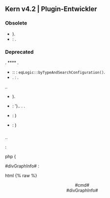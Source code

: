 ## Kern v4.2 | Plugin-Entwickler


### Obsolete

- ).
-  : .

### Deprecated

. **** .

- :: : `eqLogic::byTypeAndSearchConfiguration()`.
- . : .

*..*

- ).
-  : ').. . .

-  : )
-  : )


### 

#### 

..

:

php
 {
    


#divGraphInfo# :

html
{% raw %}
<div class="eqLogic eqLogic-widg allowResize allowReorderCmd #custom_layout# #eqLogic_class# #class#" data-eqType="#eqType#" data-eqLogic_id="#id#" data-eqLogic_uid="#uid#" data-version="#version#" data-translate-category="#translate_category#" data-category="#category#" data-tags="#tags#" style="width: #width#height: #height##style#">
  <div class="#isVerticalAlign#">
    <center>
      #cmd#
    <center>
  <div>
  #divGraphInfo#
  <script>

  <script>
<div>
{% endraw %}



#### 

. ****, .

:

<details>

  <summary markdown="span">eqLogic deadCmdGeneric()<summary>

  ~~~ php
  {% raw %}
  ) {
    $return = array()
    ::) {
      $eqLogic_json = json_encode(utils::o2a($eqLogic))
      #([0-9]*)#
      ) {
        )) {
           (!cmd::))) {
            $return[] = array(
              '?>',
              '),
              'who' => '#' . $cmd_id . '#'
            )
          }
        }
      }
    }
    
  }
  {% endraw %}
  ~~~

  .

<details>

#### 

. ** ** ** **  **.

.

.  ** .

.  :

  -  : .
  -  : .
  -  : ..

. ..


#####  :

. :



<details>

  <summary markdown="span">Par exemple :<summary>

  
  {% raw %}
  <legend><i class="fa fa-table"><i> {{Mes Equipemnts}}<legend>
  <div class="input-group" style="margin-bottom:5px">
    <input class="form-control roundedLeft" placeholder="{{Rechercher}}" id="in_searchEqlogic">
    <div class="input-group-btn">
      <a id="bt_resetObjectSearch" class="btn" style="width:30px"><i class="fas fa-times"><i>
      <a><a class="btn roundedRight hidden" id="bt_pluginDisplayAsTable" data-coreSupport="1" data-state="0"><i class="fas fa-grip-lines"><i><a>
    <div>
  <div>
  {% endraw %}
  ~~~

<details>

.  !

#####  :

 **  :



- ". . :

  

-  :

<details>

  <summary markdown="span">Beispiel d'event js<summary>

  
  {% raw %}
  $('#bt_pluginDisplayAsTable').off('click').on('click', function () {
    $('#bt_pluginDisplayAsTable[data-coreSupport="1"]').off('click').on('click', function () {
      ).") {
        $(this).data('state', '1').addClass('active')
        )
        $('.eqLogicDisplayCard').addClass('displayAsTable')
        $('.eqLogicDisplayCard .hiddenAsCard').removeClass('hidden')
        $('.eqLogicThumbnailContainer').first().addClass('containerAsTable')
      } anders {
        $(this).data('state', '0').removeClass('active')
        )
        $('.eqLogicDisplayCard').removeClass('displayAsTable')
        $('.eqLogicDisplayCard .hiddenAsCard').addClass('hidden')
        $('.eqLogicThumbnailContainer').first().removeClass('containerAsTable')
      }
    })
  })
  {% endraw %}
  ~~~

<details>

##### . :

<details>

  <summary markdown="span">plugin. js<summary>

  
  {% raw %}
  :
  ').length) {
    $('#bt_pluginDisplayAsTable').removeClass('hidden') Not shown on previous core versions
    ' || .) {
      $('#bt_pluginDisplayAsTable').data('state', '1').addClass('active')
      "]').length) {
        $('.eqLogicDisplayCard').addClass('displayAsTable')
        $('.eqLogicDisplayCard .hiddenAsCard').removeClass('hidden')
        $('.eqLogicThumbnailContainer').first().addClass('containerAsTable')
      }
    }
    :
    $('#bt_pluginDisplayAsTable[data-coreSupport="1"]').off('click').on('click', function () {
      ).") {
        $(this).data('state', '1').addClass('active')
        )
        $('.eqLogicDisplayCard').addClass('displayAsTable')
        $('.eqLogicDisplayCard .hiddenAsCard').removeClass('hidden')
        $('.eqLogicThumbnailContainer').first().addClass('containerAsTable')
      } anders {
        $(this).data('state', '0').removeClass('active')
        )
        $('.eqLogicDisplayCard').removeClass('displayAsTable')
        $('.eqLogicDisplayCard .hiddenAsCard').addClass('hidden')
        $('.eqLogicThumbnailContainer').first().removeClass('containerAsTable')
      }
    })
  }
  {% endraw %}
  ~~~

<details>

 :

- .*  *

##### 

 ** . 

.

 ** .

<details>

  <summary markdown="span">Par exemple :<summary>

  ~~~ php
  {% raw %}
  <div class="eqLogicThumbnailContainer">
    <?php
      ) {
        $div = ''
        $opacity = ($eqLogic->getIsEnable()) ? '' : 'disableCard'
        $div .= '<div class="eqLogicDisplayCard cursor '.$opacity.'" data-eqLogic_id="' . $eqLogic->getId() . '">'
        $div .= '<img src="' . $plugin->getPathImgIcon() . '">'
        $div .= '<br>'
        $div .= '<span class="name">' . $eqLogic->getHumanName(true, true) . '<span>'
        $div .= '<span class="hidden hiddenAsCard displayTableRight">'.$eqLogic->getConfiguration('autorefresh').' | '.$eqLogic->getConfiguration('loglasttime').'h<span>'
        $div .= '<div>'
        
      }
    ?>
  <div>
  {% endraw %}
  ~~~

<details>

 **) . ..

.


#### 

..

 ****, . . .. .

- .
-  **.
-  **.

<details>

  <summary markdown="span">Beispiel de code de Widg avec template<summary>

  
  <div class=" cmd-widget" ...>
    <div class="title #hide_name#">
      <div class="cmdName">#name_display#<div>
    <div>
    <div>
      ...
    <div>
    <template>
      <div>color : rgb(20,20,20) ({{couleur d'arrière plan}})<div>
      <div>color_switch : rgb(230,230,230) ({{couleur de la pastille}})<div>
    <template>
    <script>
    <script>
  <div>
  ~~~

<details>

#### 

. [](https:refreshless.comnouislider). .  **  !

.

>  : . **** !

 :

js
 !== 'undefined') {
  ')
} anders {
  ')
}


#### 

..

.

 : 
 : 

> .

Beispiel :

html
<div class="content-xs">
    <span class="cmdName #hide_name#">#name_display#<span> <strong class="state"><strong>
    {{}}
  <div>
  <template>
    <div>param : {{}}.<div>
  <template>
  <script>


json
  {
    "": {
      "": "",
      "": ""
    },
    "": {
      "": "",
      "": ""
    },
    "": {
      "": "",
      "": ""
    }
  }


> . .


#### 

.. .

.

. . .).

:

php

{
    *     * ************************************************** *
    

    ()
    {
        $generics = array(
            '
                '),
                '
                ' ' ...
                '',
                '')
            ),
            '(
                '),
                '
                '),
                '',
                '')
            )
        )
        
    }



 :

- .
- .

>  :  [](https:github.comjeedomcoreblobalphacoreconfigjeedom.config.php), .